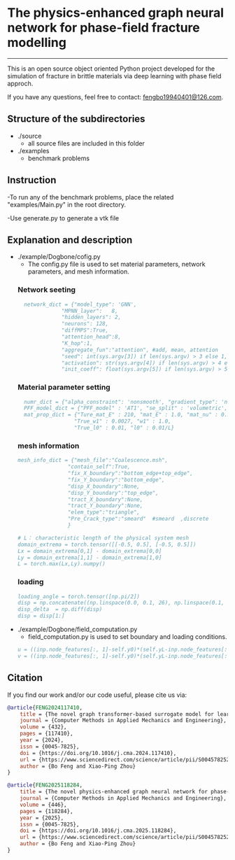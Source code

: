 # **The physics-enhanced graph neural network for phase-field fracture modelling**
***

This is an open source object oriented Python project developed for the simulation of fracture in brittle materials via deep learning with phase field approch. 

If you have any questions, feel free to contact: fengbo19940401@126.com.

## Structure of the subdirectories
* ./source
  - all source files are included in this folder
* ./examples 
  - benchmark problems 

## Instruction
-To run any of the benchmark problems, place the related "examples/Main.py" in the root directory. 

-Use generate.py to generate a vtk file

## Explanation and description
* ./example/Dogbone/cofig.py
  - The config.py file is used to set material parameters, network parameters, and mesh information.
  ### Network seeting 
  ```bibtex
    network_dict = {"model_type": 'GNN',
                "MPNN_layer":   8,
                "hidden_layers": 2,
                "neurons": 128,
                "diffMPS":True,
                "attention_head":8,
                "K_hop":1,
                "aggregate_fun":"attention", #add, mean, attention
                "seed": int(sys.argv[3]) if len(sys.argv) > 3 else 1,
                "activation": str(sys.argv[4]) if len(sys.argv) > 4 else 'SiLU',
                "init_coeff": float(sys.argv[5]) if len(sys.argv) > 5 else 2.0}
   ```
  ### Material parameter setting
  ```bibtex
    numr_dict = {"alpha_constraint": 'nonsmooth', "gradient_type": 'numerical'}
    PFF_model_dict = {"PFF_model" : 'AT1', "se_split" : 'volumetric', "tol_ir" : 1e-3}
    mat_prop_dict = {"Ture_mat_E" : 210, "mat_E" : 1.0, "mat_nu" : 0.3,
                    "True_w1" : 0.0027, "w1" : 1.0,
                    "True_l0" : 0.01, "l0" : 0.01/L}
   ```
  ### mesh information 
    ```bibtex
    mesh_info_dict = {"mesh_file":"Coalescence.msh",
                    "contain_self":True,
                    "fix_X_boundary":"bottom_edge+top_edge",
                    "fix_Y_boundary":"bottom_edge",
                    "disp_X_boundary":None,
                    "disp_Y_boundary":"top_edge",
                    "tract_X_boundary":None,
                    "tract_Y_boundary":None,
                    "elem_type":"triangle",
                    "Pre_Crack_type":"smeard"  #smeard  ,discrete   
                    }
     ```
     ```bibtex
     # L： characteristic length of the physical system mesh
    domain_extrema = torch.tensor([[-0.5, 0.5], [-0.5, 0.5]])
    Lx = domain_extrema[0,1] - domain_extrema[0,0]
    Ly = domain_extrema[1,1] - domain_extrema[1,0]
    L = torch.max(Lx,Ly).numpy()  
     ```
    ### loading 
    ```bibtex
    loading_angle = torch.tensor([np.pi/2])
    disp = np.concatenate((np.linspace(0.0, 0.1, 26), np.linspace(0.1, 0.2, 101)[1:]), axis=0)
    disp_delta  = np.diff(disp)
    disp = disp[1:]
     ```
* ./example/Dogbone/field_computation.py
  - field_computation.py is used to set boundary and loading conditions.
  ```bibtex
  u = ((inp.node_features[:, 1]-self.y0)*(self.yL-inp.node_features[:, 1])*out_disp[:, 0] + (inp.node_features[:, 1]-self.y0)/(self.yL-self.y0)*torch.cos(self.theta))*self.lmbda_delta + (world_pos[:,0] - inp.node_features[:,0]) * self.non_dim 
  v = ((inp.node_features[:, 1]-self.y0)*(self.yL-inp.node_features[:, 1])*out_disp[:, 1] + (inp.node_features[:, 1]-self.y0)/(self.yL-self.y0)*torch.sin(self.theta))*self.lmbda_delta + (world_pos[:,1] - inp.node_features[:,1]) * self.non_dim 
   ```
## Citation 
If you find our work and/or our code useful, please cite us via:
```bibtex
@article{FENG2024117410,
    title = {The novel graph transformer-based surrogate model for learning physical systems},
    journal = {Computer Methods in Applied Mechanics and Engineering},
    volume = {432},
    pages = {117410},
    year = {2024},
    issn = {0045-7825},
    doi = {https://doi.org/10.1016/j.cma.2024.117410},
    url = {https://www.sciencedirect.com/science/article/pii/S0045782524006650},
    author = {Bo Feng and Xiao-Ping Zhou}
}

@article{FENG2025118284,
    title = {The novel physics-enhanced graph neural network for phase-field fracture modelling},
    journal = {Computer Methods in Applied Mechanics and Engineering},
    volume = {446},
    pages = {118284},
    year = {2025},
    issn = {0045-7825},
    doi = {https://doi.org/10.1016/j.cma.2025.118284},
    url = {https://www.sciencedirect.com/science/article/pii/S0045782525005560},
    author = {Bo Feng and Xiao-Ping Zhou}
}
```

